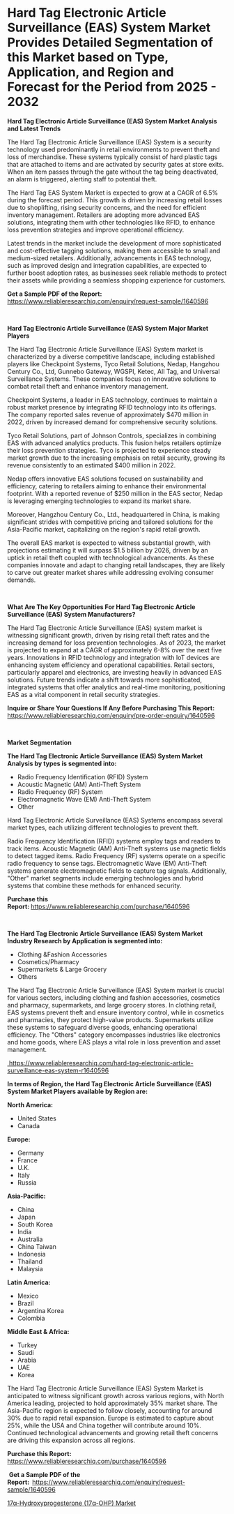 <p><h1>Hard Tag Electronic Article Surveillance (EAS) System Market Provides Detailed Segmentation of this Market based on Type, Application, and Region and Forecast for the Period from 2025 - 2032</h1></p><p><strong>Hard Tag Electronic Article Surveillance (EAS) System Market Analysis and Latest Trends</strong></p>
<p><p>The Hard Tag Electronic Article Surveillance (EAS) System is a security technology used predominantly in retail environments to prevent theft and loss of merchandise. These systems typically consist of hard plastic tags that are attached to items and are activated by security gates at store exits. When an item passes through the gate without the tag being deactivated, an alarm is triggered, alerting staff to potential theft.</p><p>The Hard Tag EAS System Market is expected to grow at a CAGR of 6.5% during the forecast period. This growth is driven by increasing retail losses due to shoplifting, rising security concerns, and the need for efficient inventory management. Retailers are adopting more advanced EAS solutions, integrating them with other technologies like RFID, to enhance loss prevention strategies and improve operational efficiency. </p><p>Latest trends in the market include the development of more sophisticated and cost-effective tagging solutions, making them accessible to small and medium-sized retailers. Additionally, advancements in EAS technology, such as improved design and integration capabilities, are expected to further boost adoption rates, as businesses seek reliable methods to protect their assets while providing a seamless shopping experience for customers.</p></p>
<p><strong>Get a Sample PDF of the Report:&nbsp;</strong> <a href="https://www.reliableresearchiq.com/enquiry/request-sample/1640596?utm_campaign=3441&utm_medium=2&utm_source=Github&utm_content=ia&utm_term=23032025&utm_id=hard-tag-electronic-article-surveillance-eas-system">https://www.reliableresearchiq.com/enquiry/request-sample/1640596</a></p>
<p>&nbsp;</p>
<p><strong>Hard Tag Electronic Article Surveillance (EAS) System Major Market Players</strong></p>
<p><p>The Hard Tag Electronic Article Surveillance (EAS) System market is characterized by a diverse competitive landscape, including established players like Checkpoint Systems, Tyco Retail Solutions, Nedap, Hangzhou Century Co., Ltd, Gunnebo Gateway, WGSPI, Ketec, All Tag, and Universal Surveillance Systems. These companies focus on innovative solutions to combat retail theft and enhance inventory management.</p><p>Checkpoint Systems, a leader in EAS technology, continues to maintain a robust market presence by integrating RFID technology into its offerings. The company reported sales revenue of approximately $470 million in 2022, driven by increased demand for comprehensive security solutions.</p><p>Tyco Retail Solutions, part of Johnson Controls, specializes in combining EAS with advanced analytics products. This fusion helps retailers optimize their loss prevention strategies. Tyco is projected to experience steady market growth due to the increasing emphasis on retail security, growing its revenue consistently to an estimated $400 million in 2022.</p><p>Nedap offers innovative EAS solutions focused on sustainability and efficiency, catering to retailers aiming to enhance their environmental footprint. With a reported revenue of $250 million in the EAS sector, Nedap is leveraging emerging technologies to expand its market share.</p><p>Moreover, Hangzhou Century Co., Ltd., headquartered in China, is making significant strides with competitive pricing and tailored solutions for the Asia-Pacific market, capitalizing on the region's rapid retail growth.</p><p>The overall EAS market is expected to witness substantial growth, with projections estimating it will surpass $1.5 billion by 2026, driven by an uptick in retail theft coupled with technological advancements. As these companies innovate and adapt to changing retail landscapes, they are likely to carve out greater market shares while addressing evolving consumer demands.</p></p>
<p>&nbsp;</p>
<p><strong>What Are The Key Opportunities For Hard Tag Electronic Article Surveillance (EAS) System Manufacturers?</strong></p>
<p><p>The Hard Tag Electronic Article Surveillance (EAS) system market is witnessing significant growth, driven by rising retail theft rates and the increasing demand for loss prevention technologies. As of 2023, the market is projected to expand at a CAGR of approximately 6-8% over the next five years. Innovations in RFID technology and integration with IoT devices are enhancing system efficiency and operational capabilities. Retail sectors, particularly apparel and electronics, are investing heavily in advanced EAS solutions. Future trends indicate a shift towards more sophisticated, integrated systems that offer analytics and real-time monitoring, positioning EAS as a vital component in retail security strategies.</p></p>
<p><strong>Inquire or Share Your Questions If Any Before Purchasing This Report:</strong> <a href="https://www.reliableresearchiq.com/enquiry/pre-order-enquiry/1640596?utm_campaign=3441&utm_medium=2&utm_source=Github&utm_content=ia&utm_term=23032025&utm_id=hard-tag-electronic-article-surveillance-eas-system">https://www.reliableresearchiq.com/enquiry/pre-order-enquiry/1640596</a></p>
<p>&nbsp;</p>
<p><strong>Market Segmentation</strong></p>
<p><strong>The Hard Tag Electronic Article Surveillance (EAS) System Market Analysis by types is segmented into:</strong></p>
<p><ul><li>Radio Frequency Identification (RFID) System</li><li>Acoustic Magnetic (AM) Anti-Theft System</li><li>Radio Frequency (RF) System</li><li>Electromagnetic Wave (EM) Anti-Theft System</li><li>Other</li></ul></p>
<p><p>Hard Tag Electronic Article Surveillance (EAS) Systems encompass several market types, each utilizing different technologies to prevent theft. </p><p>Radio Frequency Identification (RFID) systems employ tags and readers to track items. Acoustic Magnetic (AM) Anti-Theft systems use magnetic fields to detect tagged items. Radio Frequency (RF) systems operate on a specific radio frequency to sense tags. Electromagnetic Wave (EM) Anti-Theft systems generate electromagnetic fields to capture tag signals. Additionally, "Other" market segments include emerging technologies and hybrid systems that combine these methods for enhanced security.</p></p>
<p><strong>Purchase this Report:&nbsp;</strong><a href="https://www.reliableresearchiq.com/purchase/1640596?utm_campaign=3441&utm_medium=2&utm_source=Github&utm_content=ia&utm_term=23032025&utm_id=hard-tag-electronic-article-surveillance-eas-system">https://www.reliableresearchiq.com/purchase/1640596</a></p>
<p>&nbsp;</p>
<p><strong>The Hard Tag Electronic Article Surveillance (EAS) System Market Industry Research by Application is segmented into:</strong></p>
<p><ul><li>Clothing &Fashion Accessories</li><li>Cosmetics/Pharmacy</li><li>Supermarkets & Large Grocery</li><li>Others</li></ul></p>
<p><p>The Hard Tag Electronic Article Surveillance (EAS) System market is crucial for various sectors, including clothing and fashion accessories, cosmetics and pharmacy, supermarkets, and large grocery stores. In clothing retail, EAS systems prevent theft and ensure inventory control, while in cosmetics and pharmacies, they protect high-value products. Supermarkets utilize these systems to safeguard diverse goods, enhancing operational efficiency. The "Others" category encompasses industries like electronics and home goods, where EAS plays a vital role in loss prevention and asset management.</p></p>
<p><a href="https://www.reliableresearchiq.com/hard-tag-electronic-article-surveillance-eas-system-r1640596?utm_campaign=3441&utm_medium=2&utm_source=Github&utm_content=ia&utm_term=23032025&utm_id=hard-tag-electronic-article-surveillance-eas-system">&nbsp;https://www.reliableresearchiq.com/hard-tag-electronic-article-surveillance-eas-system-r1640596</a></p>
<p><strong>In terms of Region, the Hard Tag Electronic Article Surveillance (EAS) System Market Players available by Region are:</strong></p>
<p>
    <p> <strong> North America: </strong>
        <ul>
            <li>United States</li>
            <li>Canada</li>
        </ul>
        </p> 
    <p> <strong> Europe: </strong>
        <ul>
            <li>Germany</li>
            <li>France</li>
            <li>U.K.</li>
            <li>Italy</li>
            <li>Russia</li>
        </ul>
        </p> 
    <p> <strong> Asia-Pacific: </strong>
        <ul>
            <li>China</li>
            <li>Japan</li>
            <li>South Korea</li>
            <li>India</li>
            <li>Australia</li>
            <li>China Taiwan</li>
            <li>Indonesia</li>
            <li>Thailand</li>
            <li>Malaysia</li>
        </ul>
        </p> 
    <p> <strong> Latin America: </strong>
        <ul>
            <li>Mexico</li>
            <li>Brazil</li>
            <li>Argentina Korea</li>
            <li>Colombia</li>
        </ul>
        </p> 
    <p> <strong> Middle East & Africa: </strong>
        <ul>
            <li>Turkey</li>
            <li>Saudi</li>
            <li>Arabia</li>
            <li>UAE</li>
            <li>Korea</li>
        </ul>
    </p>
    </p>
<p><p>The Hard Tag Electronic Article Surveillance (EAS) System Market is anticipated to witness significant growth across various regions, with North America leading, projected to hold approximately 35% market share. The Asia-Pacific region is expected to follow closely, accounting for around 30% due to rapid retail expansion. Europe is estimated to capture about 25%, while the USA and China together will contribute around 10%. Continued technological advancements and growing retail theft concerns are driving this expansion across all regions.</p></p>
<p><strong>Purchase this Report: </strong><a href="https://www.reliableresearchiq.com/purchase/1640596?utm_campaign=3441&utm_medium=2&utm_source=Github&utm_content=ia&utm_term=23032025&utm_id=hard-tag-electronic-article-surveillance-eas-system">https://www.reliableresearchiq.com/purchase/1640596</a></p>
<p>&nbsp;<strong>Get a Sample PDF of the Report:&nbsp;&nbsp;</strong><a href="https://www.reliableresearchiq.com/enquiry/request-sample/1640596?utm_campaign=3441&utm_medium=2&utm_source=Github&utm_content=ia&utm_term=23032025&utm_id=hard-tag-electronic-article-surveillance-eas-system">https://www.reliableresearchiq.com/enquiry/request-sample/1640596</a></p>
<p><strong></strong></p>
<p><p><a href="https://github.com/marteionun0/Market-Research-Report-List-1/blob/main/17a-hydroxyprogesterone-17a-ohp-market.md?utm_campaign=3441&utm_medium=2&utm_source=Github&utm_content=ia&utm_term=23032025&utm_id=hard-tag-electronic-article-surveillance-eas-system">17α-Hydroxyprogesterone (17α-OHP) Market</a></p></p>